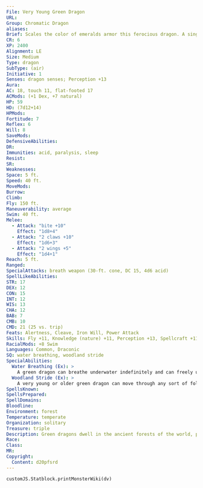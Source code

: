 ```yaml
---
File: Very Young Green Dragon
URL: 
Group: Chromatic Dragon
aliases: 
Brief: Scales the color of emeralds armor this ferocious dragon. A single sharp horn protrudes from the end of its toothy snout.
CR: 6
XP: 2400
Alignment: LE
Size: Medium
Type: dragon
SubType: (air)
Initiative: 1
Senses: dragon senses; Perception +13
Aura: 
AC: 18, touch 11, flat-footed 17
ACMods: (+1 Dex, +7 natural)
HP: 59
HD: (7d12+14)
HPMods: 
Fortitude: 7
Reflex: 6
Will: 8
SaveMods: 
DefensiveAbilities: 
DR: 
Immunities: acid, paralysis, sleep
Resist: 
SR: 
Weaknesses: 
Space: 5 ft.
Speed: 40 ft.
MoveMods: 
Burrow: 
Climb: 
Fly: 150 ft.
Maneuverability: average
Swim: 40 ft.
Melee: 
  - Attack: "bite +10"
    Effect: "1d8+4"
  - Attack: "2 claws +10"
    Effect: "1d6+3"
  - Attack: "2 wings +5"
    Effect: "1d4+1"
Reach: 5 ft.
Ranged: 
SpecialAttacks: breath weapon (30-ft. cone, DC 15, 4d6 acid)
SpellLikeAbilities: 
STR: 17
DEX: 12
CON: 15
INT: 12
WIS: 13
CHA: 12
BAB: 7
CMB: 10
CMD: 21 (25 vs. trip)
Feats: Alertness, Cleave, Iron Will, Power Attack
Skills: Fly +11, Knowledge (nature) +11, Perception +13, Spellcraft +11, Stealth +11, Survival +11, Swim +21
RacialMods: +8 Swim
Languages: Common, Draconic
SQ: water breathing, woodland stride
SpecialAbilities:
  Water Breathing (Ex): >
    A green dragon can breathe underwater indefinitely and can freely use its breath weapon, spells, and other abilities while submerged.
  Woodland Stride (Ex): >
    A very young or older green dragon can move through any sort of foliage at full speed without taking damage or suffering impairment. Areas of foliage that have been magically manipulated affect it normally.
SpellsKnown: 
SpellsPrepared: 
SpellDomains: 
Bloodline: 
Environment: forest
Temperature: temperate
Organization: solitary
Treasure: triple
Description: Green dragons dwell in the ancient forests of the world, prowling under towering canopies in search of prey. Of all the chromatic dragons, green dragons are perhaps the easiest to deal with diplomatically.
Race: 
Class: 
MR: 
Copyright:
  Content: d20pfsrd
---
```

```dataviewjs
customJS.Statblock.printMonsterWiki(dv)
```
